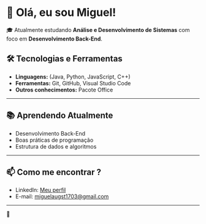 # 👋 Olá, eu sou Miguel!

🎓 Atualmente estudando **Análise e Desenvolvimento de Sistemas** com foco em **Desenvolvimento Back-End**.  

## 🛠 Tecnologias e Ferramentas
- **Linguagens:** (Java, Python, JavaScript, C++)
- **Ferramentas:** Git, GitHub, Visual Studio Code  
- **Outros conhecimentos:** Pacote Office

---

## 📚 Aprendendo Atualmente 
- Desenvolvimento Back-End
- Boas práticas de programação
- Estrutura de dados e algoritmos

---

## 📫 Como me encontrar ?
- LinkedIn: [Meu perfil](https://www.linkedin.com/in/miguel-oliveira-94a769297/)
- E-mail: miguelaugst1703@gmail.com

---

🦇
